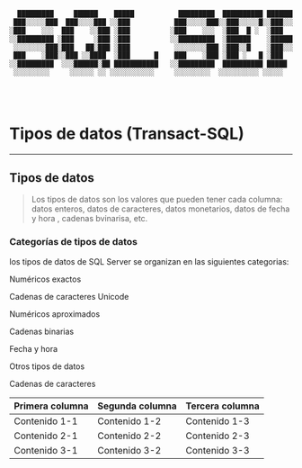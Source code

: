 <div align="center">

```css
  █████████     ██████    █████           █████████  ██████████ ███████████   █████   █████ ██████████ ███████████  
 ███░░░░░███  ███░░░░███ ░░███           ███░░░░░███░░███░░░░░█░░███░░░░░███ ░░███   ░░███ ░░███░░░░░█░░███░░░░░███ 
░███    ░░░  ███    ░░███ ░███          ░███    ░░░  ░███  █ ░  ░███    ░███  ░███    ░███  ░███  █ ░  ░███    ░███ 
░░█████████ ░███     ░███ ░███          ░░█████████  ░██████    ░██████████   ░███    ░███  ░██████    ░██████████  
 ░░░░░░░░███░███   ██░███ ░███           ░░░░░░░░███ ░███░░█    ░███░░░░░███  ░░███   ███   ░███░░█    ░███░░░░░███ 
 ███    ░███░░███ ░░████  ░███      █    ███    ░███ ░███ ░   █ ░███    ░███   ░░░█████░    ░███ ░   █ ░███    ░███ 
░░█████████  ░░░██████░██ ███████████   ░░█████████  ██████████ █████   █████    ░░███      ██████████ █████   █████
 ░░░░░░░░░     ░░░░░░ ░░ ░░░░░░░░░░░     ░░░░░░░░░  ░░░░░░░░░░ ░░░░░   ░░░░░      ░░░      ░░░░░░░░░░ ░░░░░   ░░░░░ 
                                                                                                                    
                                                                                                                    
                                                                                                                          
```

</div>

# Tipos de datos (Transact-SQL)
---

## Tipos de datos

> Los tipos de datos son los valores que pueden tener cada columna: datos enteros, datos de caracteres, datos monetarios, datos de fecha y hora , cadenas bvinarisa, etc. 

### **Categorías de tipos de datos**

los tipos de datos de SQL Server se organizan en las siguientes categorias:

Numéricos exactos

Cadenas de caracteres Unicode

Numéricos aproximados

Cadenas binarias

Fecha y hora

Otros tipos de datos

Cadenas de caracteres



| Primera columna | Segunda columna | Tercera columna |
| -- | -- | -- |
| Contenido 1-1 | Contenido 1-2 | Contenido 1-3 |
| Contenido 2-1 | Contenido 2-2 | Contenido 2-3 |
| Contenido 3-1 | Contenido 3-2 | Contenido 3-3 |